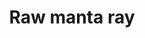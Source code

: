 ---
layout: item
title: Raw manta ray
item-id: 389
datatable: true
id: 389
name: "Raw manta ray"
members: true
lowalch: 80
highalch: 120
examine: "A rare catch."
monsters:
  - id: 8633
    name: "The Mimic"
    members: true
    combat_level: 186
    wiki_url: "https://oldschool.runescape.wiki/w/The_Mimic"
    drops:
      - quantity: "15"
        rarity: 0.125
        drop_requirements: null
---